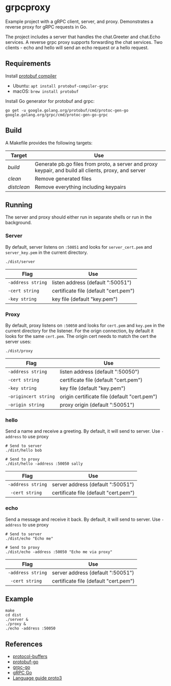 # grpcproxy

Example project with a gRPC client, server, and proxy. Demonstrates a reverse proxy for gRPC requests in Go.

The project includes a server that handles the chat.Greeter and chat.Echo services. A reverse grpc proxy supports forwarding the chat services. Two clients - echo and hello will send an echo request or a hello request.

## Requirements

Install [protobuf compiler](https://github.com/protocolbuffers/protobuf/releases)

+ Ubuntu: `apt install protobuf-compiler-grpc`
+ macOS: `brew install protobuf`

Install Go generator for protobuf and grpc:

```
go get -u google.golang.org/protobuf/cmd/protoc-gen-go google.golang.org/grpc/cmd/protoc-gen-go-grpc
```

## Build

A Makefile provides the following targets:

| Target | Use |
| ------ | --- |
|*build*|Generate pb.go files from proto, a server and proxy keypair, and build all clients, proxy, and server|
|*clean*|Remove generated files|
|*distclean*|Remove everything including keypairs|

## Running

The server and proxy should either run in separate shells or run in the background.

### Server

By default, server listens on `:50051` and looks for `server_cert.pem` and `server_key.pem` in the current directory.

```
./dist/server
```

| Flag | Use |
| ---- | --- |
|`-address string`|listen address (default ":50051")|
|`-cert string`|certificate file (default "cert.pem")
|`-key string`|key file (default "key.pem")|

### Proxy

By default, proxy listens on `:50050` and looks for `cert.pem` and `key.pem` in the current directory for the listener. For the orign connection, by default it looks for the same `cert.pem`. The origin cert needs to match the cert the server uses:

```
./dist/proxy
```

| Flag | Use |
| ---- | --- |
|`-address string`|listen address (default ":50050")|
|`-cert string`|certificate file (default "cert.pem")
|`-key string`|key file (default "key.pem")|
|`-origincert string`|origin certificate file (default "cert.pem")
|`-origin string`|proxy origin (default ":50051")|

### hello

Send a name and receive a greeting. By default, it will send to server. Use `-address` to use proxy

```
# Send to server
./dist/hello bob

# Send to proxy
./dist/hello -address :50050 sally
```

| Flag | Use |
| ---- | --- |
|`-address string`|server address (default ":50051")|
|` -cert string`|certificate file (default "cert.pem")

### echo

Send a message and receive it back. By default, it will send to server. Use `-address` to use proxy

```
# Send to server
./dist/echo "Echo me"

# Send to proxy
./dist/echo -address :50050 "Echo me via proxy"
```

| Flag | Use |
| ---- | --- |
|`-address string`|server address (default ":50051")|
|` -cert string`|certificate file (default "cert.pem")

## Example

```
make
cd dist
./server &
./proxy &
./echo -address :50050
```

## References

* [protocol-buffers](https://developers.google.com/protocol-buffers/)
* [protobuf-go](https://github.com/protocolbuffers/protobuf-go)
* [grpc-go](https://github.com/grpc/grpc-go)
* [gRPC Go](https://grpc.io/docs/languages/go/)
* [Language guide proto3](https://developers.google.com/protocol-buffers/docs/proto3)
